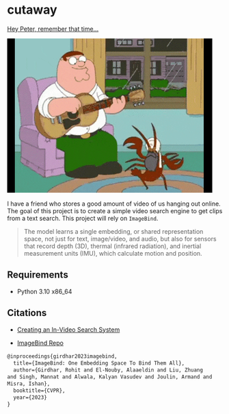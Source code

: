 # cutaway
[Hey Peter, remember that time...](https://tvtropes.org/pmwiki/pmwiki.php/CutawayGag/FamilyGuy)

![Iraq Lobster](.assets/iraq_lobster.gif)

I have a friend who stores a good amount of video of us hanging out online. The goal of this project is to create a simple video search engine to get clips from a text search. This project will rely on `ImageBind`.
> The model learns a single embedding, or shared representation space, not just for text, image/video, and audio, but also for sensors that record depth (3D), thermal (infrared radiation), and inertial measurement units (IMU), which calculate motion and position.

## Requirements
- Python 3.10 x86_64


## Citations
- [Creating an In-Video Search System](https://suyashthakurblog.hashnode.dev/creating-an-in-video-search-system)

- [ImageBind Repo](https://github.com/facebookresearch/ImageBind)
```
@inproceedings{girdhar2023imagebind,
  title={ImageBind: One Embedding Space To Bind Them All},
  author={Girdhar, Rohit and El-Nouby, Alaaeldin and Liu, Zhuang
and Singh, Mannat and Alwala, Kalyan Vasudev and Joulin, Armand and Misra, Ishan},
  booktitle={CVPR},
  year={2023}
}
```
